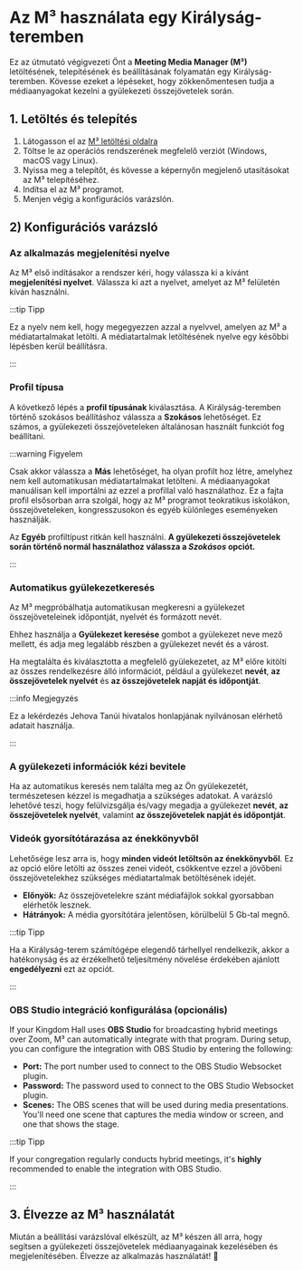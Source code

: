 # Az M³ használata egy Királyság-teremben

Ez az útmutató végigvezeti Önt a **Meeting Media Manager (M³)** letöltésének, telepítésének és beállításának folyamatán egy Királyság-teremben. Kövesse ezeket a lépéseket, hogy zökkenőmentesen tudja a médiaanyagokat kezelni a gyülekezeti összejövetelek során.

## 1. Letöltés és telepítés

1. Látogasson el az [M³ letöltési oldalra](https://github.com/sircharlo/meeting-media-manager/releases/latest)
2. Töltse le az operációs rendszerének megfelelő verziót (Windows, macOS vagy Linux).
3. Nyissa meg a telepítőt, és kövesse a képernyőn megjelenő utasításokat az M³ telepítéséhez.
4. Indítsa el az M³ programot.
5. Menjen végig a konfigurációs varázslón.

## 2) Konfigurációs varázsló

### Az alkalmazás megjelenítési nyelve

Az M³ első indításakor a rendszer kéri, hogy válassza ki a kívánt **megjelenítési nyelvet**. Válassza ki azt a nyelvet, amelyet az M³ felületén kíván használni.

:::tip Tipp

Ez a nyelv nem kell, hogy megegyezzen azzal a nyelvvel, amelyen az M³ a médiatartalmakat letölti. A médiatartalmak letöltésének nyelve egy későbbi lépésben kerül beállításra.

:::

### Profil típusa

A következő lépés a **profil típusának** kiválasztása. A Királyság-teremben történő szokásos beállításhoz válassza a **Szokásos** lehetőséget. Ez számos, a gyülekezeti összejöveteleken általánosan használt funkciót fog beállítani.

:::warning Figyelem

Csak akkor válassza a **Más** lehetőséget, ha olyan profilt hoz létre, amelyhez nem kell automatikusan médiatartalmakat letölteni. A médiaanyagokat manuálisan kell importálni az ezzel a profillal való használathoz. Ez a fajta profil elsősorban arra szolgál, hogy az M³ programot teokratikus iskolákon, összejöveteleken, kongresszusokon és egyéb különleges eseményeken használják.

Az **Egyéb** profiltípust ritkán kell használni. **A gyülekezeti összejövetelek során történő normál használathoz válassza a _Szokásos_ opciót.**

:::

### Automatikus gyülekezetkeresés

Az M³ megpróbálhatja automatikusan megkeresni a gyülekezet összejöveteleinek időpontját, nyelvét és formázott nevét.

Ehhez használja a **Gyülekezet keresése** gombot a gyülekezet neve mező mellett, és adja meg legalább részben a gyülekezet nevét és a várost.

Ha megtalálta és kiválasztotta a megfelelő gyülekezetet, az M³ előre kitölti az összes rendelkezésre álló információt, például a gyülekezet **nevét**, **az összejövetelek nyelvét** és **az összejövetelek napját és időpontját**.

:::info Megjegyzés

Ez a lekérdezés Jehova Tanúi hivatalos honlapjának nyilvánosan elérhető adatait használja.

:::

### A gyülekezeti információk kézi bevitele

Ha az automatikus keresés nem találta meg az Ön gyülekezetét, természetesen kézzel is megadhatja a szükséges adatokat. A varázsló lehetővé teszi, hogy felülvizsgálja és/vagy megadja a gyülekezet **nevét**, **az összejövetelek nyelvét**, valamint **az összejövetelek napját és időpontját**.

### Videók gyorsítótárazása az énekkönyvből

Lehetősége lesz arra is, hogy **minden videót letöltsön az énekkönyvből**. Ez az opció előre letölti az összes zenei videót, csökkentve ezzel a jövőbeni összejövetelekhez szükséges médiatartalmak betöltésének idejét.

- **Előnyök:** Az összejövetelekre szánt médiafájlok sokkal gyorsabban elérhetők lesznek.
- **Hátrányok:** A média gyorsítótára jelentősen, körülbelül 5 Gb-tal megnő.

:::tip Tipp

Ha a Királyság-terem számítógépe elegendő tárhellyel rendelkezik, akkor a hatékonyság és az érzékelhető teljesítmény növelése érdekében ajánlott **engedélyezni** ezt az opciót.

:::

### OBS Studio integráció konfigurálása (opcionális)

If your Kingdom Hall uses **OBS Studio** for broadcasting hybrid meetings over Zoom, M³ can automatically integrate with that program. During setup, you can configure the integration with OBS Studio by entering the following:

- **Port:** The port number used to connect to the OBS Studio Websocket plugin.
- **Password:** The password used to connect to the OBS Studio Websocket plugin.
- **Scenes:** The OBS scenes that will be used during media presentations. You'll need one scene that captures the media window or screen, and one that shows the stage.

:::tip Tipp

If your congregation regularly conducts hybrid meetings, it's **highly** recommended to enable the integration with OBS Studio.

:::

## 3. Élvezze az M³ használatát

Miután a beállítási varázslóval elkészült, az M³ készen áll arra, hogy segítsen a gyülekezeti összejövetelek médiaanyagainak kezelésében és megjelenítésében. Élvezze az alkalmazás használatát! :tada:

